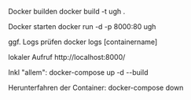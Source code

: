Docker builden
docker build -t ugh .

Docker starten
docker run -d -p 8000:80 ugh

ggf. Logs prüfen
docker logs [containername]

lokaler Aufruf
http://localhost:8000/


Inkl "allem":
docker-compose up -d --build

Herunterfahren der Container:
docker-compose down